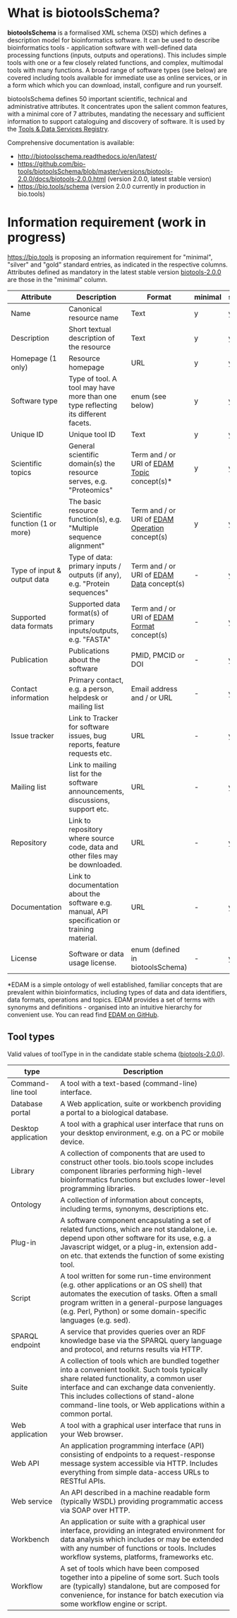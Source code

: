 # What is biotoolsSchema?
**biotoolsSchema** is a formalised XML schema (XSD) which defines a description model for bioinformatics software.  It can be used to describe bioinformatics tools - application software with well-defined data processing functions (inputs, outputs and operations).   This includes simple tools with one or a few closely related functions, and complex, multimodal tools with many functions.  A broad range of software types (see below) are covered including tools available for immediate use as online services, or in a form which which you can download, install, configure and run yourself.

biotoolsSchema defines 50 important scientific, technical and administrative attributes.  It concentrates upon the salient common features, with a minimal core of 7 attributes, mandating the necessary and sufficient information to support cataloguing and discovery of software.  It is used by the [Tools & Data Services Registry](https://bio.tools).

Comprehensive documentation is available:
* http://biotoolsschema.readthedocs.io/en/latest/
* https://github.com/bio-tools/biotoolsSchema/blob/master/versions/biotools-2.0.0/docs/biotools-2.0.0.html (version 2.0.0, latest stable version)
* https://bio.tools/schema (version 2.0.0 currently in production in bio.tools)



# Information requirement (work in progress)
https://bio.tools is proposing an information requirement for "minimal", "silver" and "gold" standard entries, as indicated in the respective columns.  Attributes defined as mandatory in the latest stable version [biotools-2.0.0](https://github.com/bio-tools/biotoolsSchema/blob/master/versions/biotools-2.0.0/) are those in the "minimal" column.

Attribute | Description | Format | minimal | silver | gold | element
--------- | ----------- | ------ | ------- | ------ | ---- | -------
Name | Canonical resource name | Text | y | y | y | `<name>`
Description | Short textual description of the resource | Text | y | y | y | `<description>`
Homepage (1 only) | Resource homepage | URL | y | y | y | `<homepage>`
Software type | Type of tool.  A tool may have more than one type reflecting its different facets. | enum (see below) | y | y | y | `<toolType>`
Unique ID | Unique tool ID | Text | y | y | `<toolID>`
Scientific topics | General scientific domain(s) the resource serves, e.g. "Proteomics" | Term and / or URI of [EDAM Topic](http://edamontology.org/topic_0004) concept(s)* | y | y | y | `<topic>`
Scientific function (1 or more) | The basic resource function(s), e.g. "Multiple sequence alignment" | Term and / or URI of [EDAM Operation](http://edamontology.org/operation_0004) concept(s) | y | y | y | `<function><operation>`
Type of input & output data | Type of data: primary inputs / outputs (if any), e.g. "Protein sequences" | Term and / or URI of [EDAM Data](http://edamontology.org/data_0006) concept(s) | - | y |  y | `<function><input>/<output><data>`
Supported data formats | Supported data format(s) of primary inputs/outputs, e.g. "FASTA" | Term and / or URI of [EDAM Format](http://edamontology.org/format_1915) concept(s) | - | y |  y | `<function><input>/<output><format>`
Publication | Publications about the software | PMID, PMCID or DOI | - | y | y | `<publication>`
Contact information | Primary contact, e.g. a person, helpdesk or mailing list | Email address and / or URL | - | y | y | `<contact>`
Issue tracker | Link to Tracker for software issues, bug reports, feature requests etc. | URL | - | y | y | `<link><type>Issue tracker</type>`
Mailing list | Link to mailing list for the software announcements, discussions, support etc. | URL | - | y | y | `<link><type>Mailing list</type>`
Repository | Link to repository where source code, data and other files may be downloaded. | URL | - | y | y | `<link><type>Repository</type>`
Documentation | Link to documentation about the software e.g. manual, API specification or training material. | URL | - | y | y | `<documentation>`
License | Software or data usage license. | enum (defined in biotoolsSchema) | - | y | y | `<labels><license>`


*EDAM is a simple ontology of well established, familiar concepts that are prevalent within bioinformatics, including types of data and data identifiers, data formats, operations and topics. EDAM provides a set of terms with synonyms and definitions - organised into an intuitive hierarchy for convenient use.  You can read find [EDAM on GitHub](https://github.com/edamontology/edamontology).

  
## Tool types 
Valid values of toolType in in the candidate stable schema ([biotools-2.0.0](https://github.com/bio-tools/biotoolsSchema/blob/master/versions/biotools-2.0.0/)).

type | Description 
---- | ----------- 
Command-line tool | A tool with a text-based (command-line) interface.
Database portal | A Web application, suite or workbench providing a portal to a biological database.
Desktop application | A tool with a graphical user interface that runs on your desktop environment, e.g. on a PC or mobile device.
Library | A collection of components that are used to construct other tools.  bio.tools scope includes component libraries performing high-level bioinformatics functions but excludes lower-level programming libraries.
Ontology | A collection of information about concepts, including terms, synonyms, descriptions etc. | 2.0.0
Plug-in | A software component encapsulating a set of related functions, which are not standalone, i.e. depend upon other software for its use, e.g. a Javascript widget, or a plug-in, extension add-on etc. that extends the function of some existing tool.
Script | A tool written for some run-time environment (e.g. other applications or an OS shell) that automates the execution of tasks. Often a small program written in a general-purpose languages (e.g. Perl, Python) or some domain-specific languages (e.g. sed).
SPARQL endpoint | A service that provides queries over an RDF knowledge base via the SPARQL query language and protocol, and returns results via HTTP.
Suite | A collection of tools which are bundled together into a convenient toolkit.  Such tools typically share related functionality, a common user interface and can exchange data conveniently.  This includes collections of stand-alone command-line tools, or Web applications within a common portal.
Web application | A tool with a graphical user interface that runs in your Web browser.
Web API | An application programming interface (API) consisting of endpoints to a request-response message system accessible via HTTP.  Includes everything from simple data-access URLs to RESTful APIs.
Web service | An API described in a machine readable form (typically WSDL) providing programmatic access via SOAP over HTTP.
Workbench | An application or suite with a graphical user interface, providing an integrated environment for data analysis which includes or may be extended with any number of functions or tools.  Includes workflow systems, platforms, frameworks etc.
Workflow | A set of tools which have been composed together into a pipeline of some sort.  Such tools are (typically) standalone, but are composed for convenience, for instance for batch execution via some workflow engine or script.




